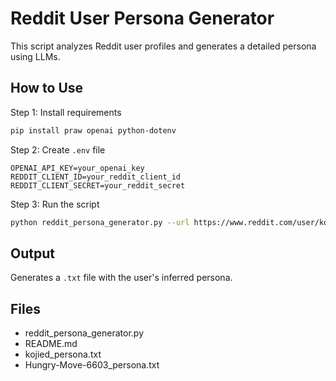 # Reddit User Persona Generator

This script analyzes Reddit user profiles and generates a detailed persona using LLMs.

## How to Use

 Step 1: Install requirements
```bash
pip install praw openai python-dotenv
```

Step 2: Create `.env` file
```
OPENAI_API_KEY=your_openai_key
REDDIT_CLIENT_ID=your_reddit_client_id
REDDIT_CLIENT_SECRET=your_reddit_secret
```

 Step 3: Run the script
```bash
python reddit_persona_generator.py --url https://www.reddit.com/user/kojied/
```

## Output
Generates a `.txt` file with the user's inferred persona.

## Files
- reddit_persona_generator.py
- README.md
- kojied_persona.txt
- Hungry-Move-6603_persona.txt
